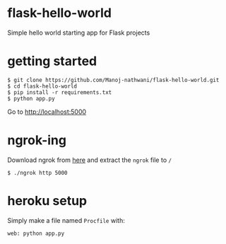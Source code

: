 # flask-hello-world
Simple hello world starting app for Flask projects

# getting started
```
$ git clone https://github.com/Manoj-nathwani/flask-hello-world.git
$ cd flask-hello-world
$ pip install -r requirements.txt
$ python app.py
```
Go to <a href="http://localhost:5000" target="_blank">http://localhost:5000</a>

# ngrok-ing
Download ngrok from <a href="https://ngrok.com/download" target="_blank">here</a> and extract the `ngrok` file to `/` 
```
$ ./ngrok http 5000
```

# heroku setup
Simply make a file named `Procfile` with:
```
web: python app.py
```
